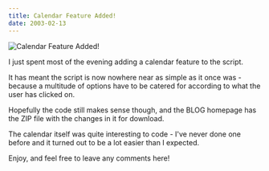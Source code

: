 ```yaml
---
title: Calendar Feature Added!
date: 2003-02-13
---
```


![Calendar Feature Added!](https://source.unsplash.com/2aFp6EWWs58/1600x900)

I just spent most of the evening adding a calendar feature to the script.

It has meant the script is now nowhere near as simple as it once was - because a multitude of options have to be catered for according to what the user has clicked on.

Hopefully the code still makes sense though, and the BLOG homepage has the ZIP file with the changes in it for download.

The calendar itself was quite interesting to code - I've never done one before and it turned out to be a lot easier than I expected.

Enjoy, and feel free to leave any comments here!